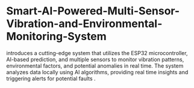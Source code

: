 # Smart-AI-Powered-Multi-Sensor-Vibration-and-Environmental-Monitoring-System
 introduces a cutting-edge system that utilizes the ESP32  microcontroller, AI-based prediction, and multiple sensors to monitor  vibration patterns, environmental factors, and potential anomalies in real time. The system analyzes data locally using AI algorithms, providing real time insights and triggering alerts for potential faults .
